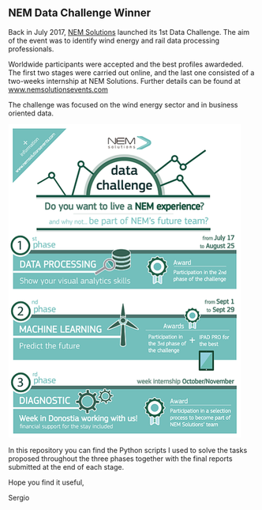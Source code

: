 ## NEM Data Challenge Winner

Back in July 2017, [NEM Solutions](http://nemsolutions.com) launched its 1st Data Challenge. The aim of the event was to identify wind energy and rail data processing professionals.

Worldwide participants were accepted and the best profiles awardeded. The first two stages were carried out online, and the last one consisted of a two-weeks internship at NEM Solutions. Further details can be found at www.nemsolutionsevents.com

The challenge was focused on the wind energy sector and in business oriented data.

![DataChallenge](figures/DataChallengeInfograph.png)

In this repository you can find the Python scripts I used to solve the tasks proposed throughout the three phases together with the final reports submitted at the end of each stage. 

Hope you find it useful,

Sergio

